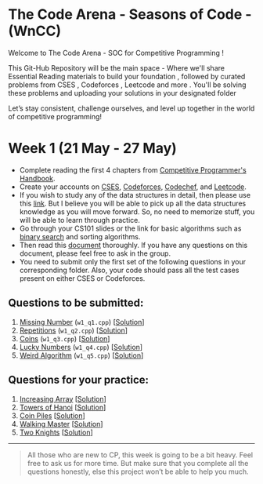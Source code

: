 # The Code Arena - Seasons of Code - (WnCC) 
Welcome to The Code Arena - SOC for Competitive Programming !

This Git-Hub Repository will be the main space - Where we'll share Essential Reading materials to build your foundation , followed by curated problems from CSES , Codeforces , Leetcode and more .
You'll be solving these problems and uploading your solutions in your designated folder

Let’s stay consistent, challenge ourselves, and level up together in the world of competitive programming!

# Week 1 (21 May - 27 May)

- Complete reading the first 4 chapters from [Competitive Programmer's Handbook](https://cses.fi/book/book.pdf).
- Create your accounts on [CSES](https://cses.fi/), [Codeforces](https://codeforces.com/), [Codechef](https://www.codechef.com/), and [Leetcode](https://leetcode.com/).
- If you wish to study any of the data structures in detail, then please use this [link](https://www.geeksforgeeks.org/data-structures/). But I believe you will be able to pick up all the data structures knowledge as you will move forward. So, no need to memorize stuff, you will be able to learn through practice.
- Go through your CS101 slides or the link for basic algorithms such as [binary search](https://www.geeksforgeeks.org/binary-search/) and sorting algorithms.
- Then read this [document](https://docs.google.com/document/d/1Lx9sbsxWOVrGgeCplCMAdscvZazTTKQPDZnZpCH0CLo/edit) thoroughly. If you have any questions on this document, please feel free to ask in the group.
- You need to submit only the first set of the following questions in your corresponding folder. Also, your code should pass all the test cases present on either CSES or Codeforces.

## Questions to be submitted:
1. [Missing Number](https://cses.fi/problemset/task/1083) (`w1_q1.cpp`) [[Solution](https://cses.fi/problemset/result/)]
2. [Repetitions](https://cses.fi/problemset/task/1069) (`w1_q2.cpp`) [[Solution](https://cses.fi/problemset/result/)]
3. [Coins](https://cses.fi/problemset/task/1617) (`w1_q3.cpp`) [[Solution](https://cses.fi/problemset/result/)]
4. [Lucky Numbers](https://cses.fi/problemset/task/1090) (`w1_q4.cpp`) [[Solution](https://cses.fi/problemset/result/)]
5. [Weird Algorithm](https://cses.fi/problemset/task/1068) (`w1_q5.cpp`) [[Solution](https://cses.fi/problemset/result/)]

## Questions for your practice:
1. [Increasing Array](https://cses.fi/problemset/task/1094) [[Solution](https://cses.fi/problemset/result/)]
2. [Towers of Hanoi](https://cses.fi/problemset/task/2165) [[Solution](https://cses.fi/problemset/result/)]
3. [Coin Piles](https://cses.fi/problemset/task/1754) [[Solution](https://cses.fi/problemset/result/)]
4. [Walking Master](https://cses.fi/problemset/task/1753) [[Solution](https://cses.fi/problemset/result/)]
5. [Two Knights](https://cses.fi/problemset/task/1072) [[Solution](https://cses.fi/problemset/result/)]

---

> All those who are new to CP, this week is going to be a bit heavy. Feel free to ask us for more time. But make sure that you complete all the questions honestly, else this project won’t be able to help you much.
